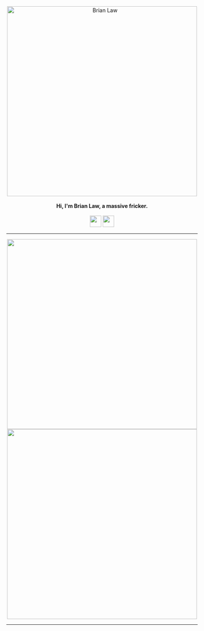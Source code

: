 <div align="center">
    <img
        alt="Brian Law"
        src="https://raw.githubusercontent.com/ai-brianlaw/ai-brianlaw/main/assets/logo.svg"
        width="500"
    >
    <br>
    <br>
    <b>Hi, I'm Brian Law, a massive fricker.</b>
    <br>
    <br>
    <img
        alt="" height="30"
        src="https://img.shields.io/github/followers/ai-brianlaw?logo=GitHub&style=for-the-badge"
    >
    <img
        alt="" height="30"
        src="https://img.shields.io/github/stars/ai-brianlaw?logo=GitHub&style=for-the-badge"
    >
</div>

<hr>

<div align="center">
    <img alt="" src="https://bit.ly/3LVZnU7" width="500">
    <br>
    <img alt="" src="https://bit.ly/3wgyZO3" width="500">
</div>

<hr>
